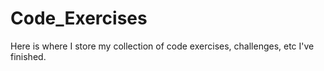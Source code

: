 # Code_Exercises

Here is where I store my collection of code exercises, challenges, etc I've finished.
